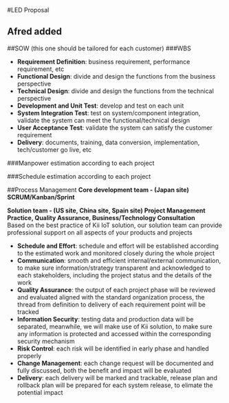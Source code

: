 #LED Proposal

## Afred added

##SOW (this one should be tailored for each customer)
###WBS
- **Requirement Definition**: business requirement, performance requirement, etc
- **Functional Design**: divide and design the functions from the business perspective
- **Technical Design**: divide and design the functions from the technical perspective
- **Development and Unit Test**: develop and test on each unit
- **System Integration Test**: test on system/component integration, validate the system can meet the functional/technical design
- **User Acceptance Test**: validate the system can satisfy the customer requirement
- **Delivery**: documents, training, data conversion, implementation, tech/customer go live, etc

###Manpower estimation
according to each project

###Schedule estimation
according to each project


##Process Management
**Core development team - (Japan site) SCRUM/Kanban/Sprint**

**Solution team - (US site, China site, Spain site) Project Management Practice, Quality Assurance, Business/Technology Consultation**  
Based on the best practice of Kii IoT solution, our solution team can provide professional support on all aspects of your products and projects

- **Schedule and Effort**: schedule and effort will be established according to the estimated work and monitored closely during the whole project
- **Communication**: smooth and efficient internal/external communication, to make sure information/strategy transparent and acknowledged to each stakeholders, including the project status and the details of the work
- **Quality Assurance**: the output of each project phase will be reviewed and evaluated aligned with the standard organization process, the thread from definition to delivery of each requirement point will be tracked
- **Information Security**: testing data and production data will be separated, meanwhile, we will make use of Kii solution, to make sure any information is protected and accessed within the corresponding security mechanism
- **Risk Control**: each risk will be identified in early phase and handled properly
- **Change Management**: each change request will be documented and fully discussed, both the benefit and impact will be evaluated
- **Delivery**: each delivery will be marked and trackable, release plan and rollback plan will be prepared for each system release, to elimate the potential impact
